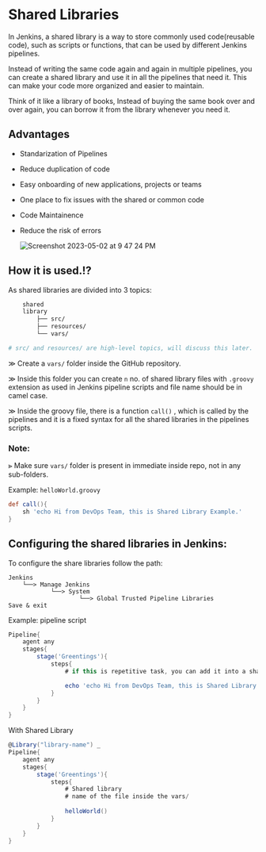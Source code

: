 # Shared Libraries

In Jenkins, a shared library is a way to store commonly used code(reusable code), such as scripts or functions, that can be used by different 
Jenkins pipelines. 

Instead of writing the same code again and again in multiple pipelines, you can create a shared library and use it in all the pipelines
that need it. This can make your code more organized and easier to maintain. 

Think of it like a library of books, Instead of buying the same book over and over again, you can borrow it from the library whenever you need it.

## Advantages

- Standarization of Pipelines
- Reduce duplication of code
- Easy onboarding of new applications, projects or teams
- One place to fix issues with the shared or common code
- Code Maintainence 
- Reduce the risk of errors

    ![Screenshot 2023-05-02 at 9 47 24 PM](https://user-images.githubusercontent.com/43399466/235724851-90a5cad6-ac0d-428b-9944-93fffea55180.png)


## How it is used.!?

As shared libraries are divided into 3 topics:

```bash
    shared 
    library
        ├── src/
        ├── resources/
        └── vars/

# src/ and resources/ are high-level topics, will discuss this later.
```

≫ Create a `vars/` folder inside the GitHub repository.

≫ Inside this folder you can create `n` no. of shared library files with `.groovy` extension as used in Jenkins pipeline scripts and file name should be in camel case.

≫ Inside the groovy file, there is a function `call()` , which is called  by the pipelines and it is a fixed syntax for all the shared libraries in the pipelines scripts.

### Note:

⪢ Make sure `vars/` folder is present in immediate inside repo, not in any sub-folders.

Example: `helloWorld.groovy`
    
```groovy
def call(){
    sh 'echo Hi from DevOps Team, this is Shared Library Example.'
}
```

## Configuring the shared libraries in Jenkins:

To configure the share libraries follow the path:

```
Jenkins
    └──> Manage Jenkins
            └──> System
                    └──> Global Trusted Pipeline Libraries
Save & exit
```

Example: pipeline script

```groovy
Pipeline{
    agent any
    stages{
        stage('Greentings'){
            steps{
                # if this is repetitive task, you can add it into a shared library.

                echo 'echo Hi from DevOps Team, this is Shared Library Example.'
            }
        }
    }
}
```

With Shared Library
```groovy
@Library("library-name") _
Pipeline{
    agent any
    stages{
        stage('Greentings'){
            steps{
                # Shared library
                # name of the file inside the vars/
                
                helloWorld()  
            }
        }
    }
}
```

